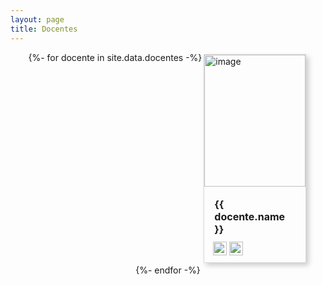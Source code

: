 ```yaml
---
layout: page
title: Docentes
---
```

<style>
.gallery {
  display: flex;
  flex-wrap: wrap;
  margin: 0;
  padding: 0;
  justify-content: center;
}

.card {
  border: 1px solid #dadada;
  box-shadow: 4px 4px 8px 0 rgba(0, 0, 0, 0.2);
  transition: 0.2s;
  margin: 3px;
  width: 32%;
  flex-direction: column;
}

.card h4 {
  padding: 2px;
  font-size: medium;
  margin: 8px 0;
}

.card:hover {
  box-shadow: 8px 8px 16px 0 rgba(0, 0, 0, 0.2);
}

.card .card-container {
  padding: 8px 14px;
}

.card .profile {
  width: 100%;
  height: 22vw;
  object-fit: cover;
}

a:link {
  text-decoration: none;
}

@media only screen and (max-width: 700px) {
  .card .profile {
    height: 40vw;
  }
}

@media only screen and (max-width: 500px) {
  .card {
    width: 70%;
  }
  .card .profile {
    height: 60vw;
  }
}

@media only screen and (max-width: 380px) {
  .card {
    width: 78%;
  }
  .card .profile {
    height: 80vw;
  }
}
</style>
<div class="gallery">
{%- for docente in site.data.docentes -%}
  <div class="card">
    <img src="{{docente.profile-image | relative_url }}" alt="image" class="profile"/>
    <div class="card-container">
      <h4>{{ docente.name }}</h4>
      <a href="https://github.com/{{docente.github}}" target="_blank">
        <img alt="github icon" width="22px" src="https://icongr.am/fontawesome/github.svg?size=128&color=4a4a48" />
      </a>
      <a href="https://mail.google.com/mail/?view=cm&fs=1&to={{docente.email}}" target="_blank">
        <img alt="email icon" width="22px" src="https://icongr.am/clarity/email.svg?size=128&color=4a4a48" />
      </a>
    </div>
  </div>
{%- endfor -%}
</div>